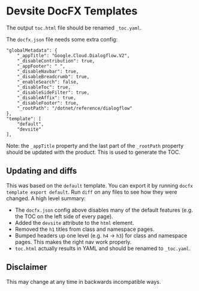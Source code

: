 # Devsite DocFX Templates

The output `toc.html` file should be renamed `_toc.yaml`.

The `docfx.json` file needs some extra config:

```
"globalMetadata": {
    "_appTitle": "Google.Cloud.Dialogflow.V2",
    "_disableContribution": true,
    "_appFooter": " ",
    "_disableNavbar": true,
    "_disableBreadcrumb": true,
    "_enableSearch": false,
    "_disableToc": true,
    "_disableSideFilter": true,
    "_disableAffix": true,
    "_disableFooter": true,
    "_rootPath": "/dotnet/reference/dialogflow"
},
"template": [
    "default",
    "devsite"
],
```

Note: the `_appTitle` property and the last part of the `_rootPath` property
should be updated with the product. This is used to generate the TOC.

## Updating and diffs

This was based on the `default` template. You can export it by running
`docfx template export default`. Run `diff` on any files to see how they were
changed. A high level summary:

* The `docfx.json` config above disables many of the default features (e.g. the
  TOC on the left side of every page).
* Added the `devsite` attribute to the `html` element.
* Removed the `h1` titles from class and namespace pages.
* Bumped headers up one level (e.g. `h4` -> `h3`) for class and namespace pages.
  This makes the right nav work properly.
* `toc.html` actually results in YAML and should be renamed to `_toc.yaml`.

## Disclaimer

This may change at any time in backwards incompatible ways.